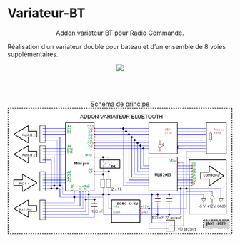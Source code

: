 # Variateur-BT


  <p align="center">
Addon variateur BT pour Radio Commande.
  
Réalisation d’un variateur double pour bateau et d’un ensemble de 8 voies supplémentaires.
</p> 

<p align="center">
  <img src="https://user-images.githubusercontent.com/34236389/84564574-e9da0080-ad62-11ea-916d-185d08b20542.jpg">

</p> 
  </br> </br>
  <p align="center">
  Schéma de principe
  <img src="https://raw.githubusercontent.com/jfs59/Variateur-BT/master/schem.png">
</p>
